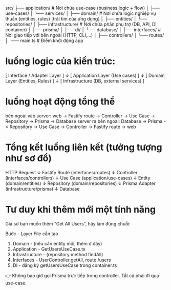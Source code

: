 src/
├── application/ # Nơi chứa use-case (business logic + flow)
│ ├── use-cases/
│ └── services/
│
├── domain/ # Nơi chứa logic nghiệp vụ thuần (entities, rules) [trái tim của ứng dụng]
│ ├── entities/
│ └── repositories/
│
├── infrastructure/ # Nơi chứa phần phụ trợ (DB, API, DI container)
│ ├── prisma/
│ ├── di/
│ └── database/
│
├── interfaces/ # Nơi giao tiếp với bên ngoài (HTTP, CLI,...)
│ ├── controllers/
│ └── routes/
│
└── main.ts # Điểm khởi động app

# luồng logic của kiến trúc:

[ Interface / Adapter Layer ]
↓
[ Application Layer (Use cases) ]
↓
[ Domain Layer (Entities, Rules) ]
↓
[ Infrastructure (DB, external services) ]

# luồng hoạt động tổng thể

bên ngoài vào server: web -> Fastify route -> Controller -> Use Case -> Repository -> Prisma -> Database
server ra bên ngoài: Database -> Prisma -> Repository -> Use Case -> Controller -> Fastify route -> web

# Tổng kết luồng liên kết (tưởng tượng như sơ đồ)

HTTP Request
↓
Fastify Route (interfaces/routes)
↓
Controller (interfaces/controllers)
↓
Use Case (application/use-cases)
↓
Entity (domain/entities)
↓
Repository (domain/repositories)
↓
Prisma Adapter (infrastructure/prisma)
↓
Database

# Tư duy khi thêm mới một tính năng

Giả sử bạn muốn thêm “Get All Users”, hãy làm đúng chuỗi:

Bước - Layer File cần tạo

1. Domain - (nếu cần entity mới, thêm ở đây)
2. Application - GetUsersUseCase.ts
3. Infrastructure - (repository method findAll)
4. Interfaces - UserController.getAll, route /users
5. DI - đăng ký getUsersUseCase trong container.ts

👉 Không bao giờ gọi Prisma trực tiếp trong controller.
Tất cả phải đi qua use-case.

